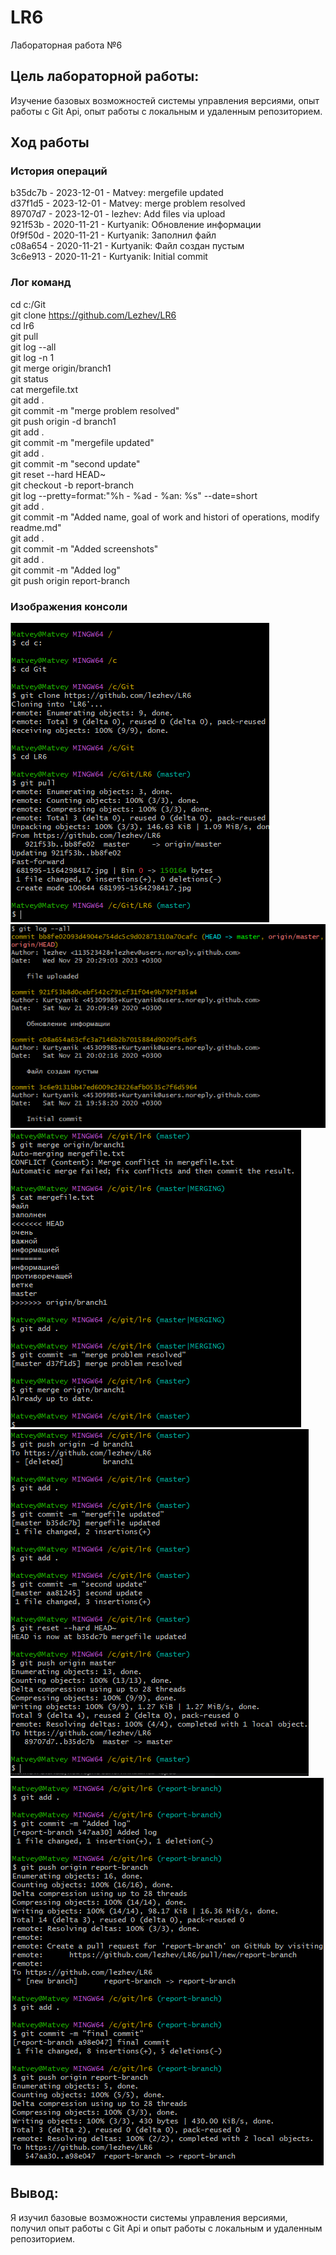 # LR6
Лабораторная работа №6

## Цель лабораторной работы:
Изучение базовых возможностей системы управления версиями, опыт работы с Git Api, опыт работы с локальным и удаленным репозиторием.

## Ход работы

### История операций
b35dc7b - 2023-12-01 - Matvey: mergefile updated  
d37f1d5 - 2023-12-01 - Matvey: merge problem resolved  
89707d7 - 2023-12-01 - lezhev: Add files via upload  
921f53b - 2020-11-21 - Kurtyanik: Обновление информации  
0f9f50d - 2020-11-21 - Kurtyanik: Заполнил файл  
c08a654 - 2020-11-21 - Kurtyanik: Файл создан пустым  
3c6e913 - 2020-11-21 - Kurtyanik: Initial commit  

### Лог команд
cd c:/Git  
git clone https://github.com/Lezhev/LR6  
cd lr6  
git pull  
git log --all  
git log -n 1  
git merge origin/branch1  
git status  
cat mergefile.txt  
git add .  
git commit -m "merge problem resolved"  
git push origin -d branch1  
git add .  
git commit -m "mergefile updated"  
git add .  
git commit -m "second update"  
git reset --hard HEAD~  
git checkout -b report-branch  
git log --pretty=format:"%h - %ad - %an: %s" --date=short  
git add .  
git commit -m "Added name, goal of work and histori of operations, modify readme.md"  
git add .  
git commit -m "Added screenshots"  
git add .  
git commit -m "Added log"  
git push origin report-branch  
 
### Изображения консоли

![scr 1](/scrs/Screenshot_1.png)
![scr 2](/scrs/Screenshot_2.png)
![scr 3](/scrs/Screenshot_3.png)
![scr 4](/scrs/Screenshot_4.png)
![scr 5](/scrs/Screenshot_5.png)


## Вывод: 
Я изучил базовые возможности системы управления версиями, получил опыт работы с Git Api и опыт работы с локальным и удаленным репозиторием.  

